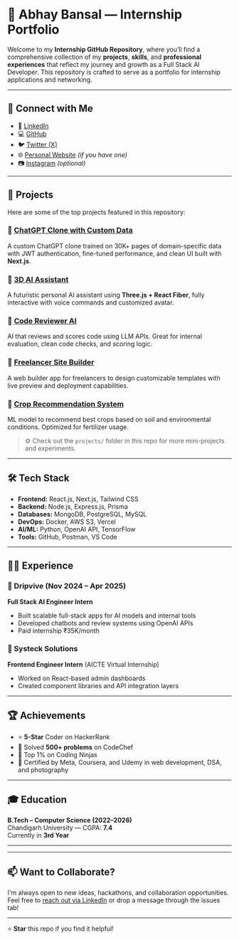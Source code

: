 # 💼 Abhay Bansal — Internship Portfolio

Welcome to my **Internship GitHub Repository**, where you’ll find a comprehensive collection of my **projects**, **skills**, and **professional experiences** that reflect my journey and growth as a Full Stack AI Developer. This repository is crafted to serve as a portfolio for internship applications and networking.

---

## 🔗 Connect with Me

- 💼 [LinkedIn](https://www.linkedin.com/in/abhay-bansal-123/)  
- 💻 [GitHub](https://github.com/abhaybansaldev)  
- 🐦 [Twitter (X)](https://twitter.com/abhaybansaldev)  
- 🌐 [Personal Website](https://abhaybansal.dev) *(if you have one)*  
- 📷 [Instagram](https://www.instagram.com/abhay.codes/) *(optional)*  

---

## 🚀 Projects

Here are some of the top projects featured in this repository:

### 🔹 [ChatGPT Clone with Custom Data](https://github.com/abhaybansaldev/chatgpt-clone)
A custom ChatGPT clone trained on 30K+ pages of domain-specific data with JWT authentication, fine-tuned performance, and clean UI built with **Next.js**.

### 🔹 [3D AI Assistant](https://github.com/abhaybansaldev/3d-ai-assistant)
A futuristic personal AI assistant using **Three.js + React Fiber**, fully interactive with voice commands and customized avatar.

### 🔹 [Code Reviewer AI](https://github.com/abhaybansaldev/code-review-ai)
AI that reviews and scores code using LLM APIs. Great for internal evaluation, clean code checks, and scoring logic.

### 🔹 [Freelancer Site Builder](https://github.com/abhaybansaldev/freelancer-builder)
A web builder app for freelancers to design customizable templates with live preview and deployment capabilities.

### 🔹 [Crop Recommendation System](https://github.com/abhaybansaldev/crop-recommender)
ML model to recommend best crops based on soil and environmental conditions. Optimized for fertilizer usage.

> ⚙️ Check out the `projects/` folder in this repo for more mini-projects and experiments.

---

## 🛠️ Tech Stack

- **Frontend:** React.js, Next.js, Tailwind CSS  
- **Backend:** Node.js, Express.js, Prisma  
- **Databases:** MongoDB, PostgreSQL, MySQL  
- **DevOps:** Docker, AWS S3, Vercel  
- **AI/ML:** Python, OpenAI API, TensorFlow  
- **Tools:** GitHub, Postman, VS Code

---

## 🧑‍💼 Experience

### 🏢 Dripvive (Nov 2024 – Apr 2025)  
**Full Stack AI Engineer Intern**  
- Built scalable full-stack apps for AI models and internal tools  
- Developed chatbots and review systems using OpenAI APIs  
- Paid internship ₹35K/month  

### 🏢 Systeck Solutions  
**Frontend Engineer Intern** (AICTE Virtual Internship)  
- Worked on React-based admin dashboards  
- Created component libraries and API integration layers

---

## 🏆 Achievements

- ⭐ **5-Star** Coder on HackerRank  
- 🧠 Solved **500+ problems** on CodeChef  
- 🥇 Top 1% on Coding Ninjas  
- 📜 Certified by Meta, Coursera, and Udemy in web development, DSA, and photography  

---

## 🎓 Education

**B.Tech – Computer Science (2022–2026)**  
Chandigarh University — CGPA: **7.4**  
Currently in **3rd Year**

---

---

## 📫 Want to Collaborate?

I'm always open to new ideas, hackathons, and collaboration opportunities. Feel free to [reach out via LinkedIn](https://www.linkedin.com/in/abhay-bansal-123/) or drop a message through the issues tab!

---

⭐ **Star** this repo if you find it helpful!


